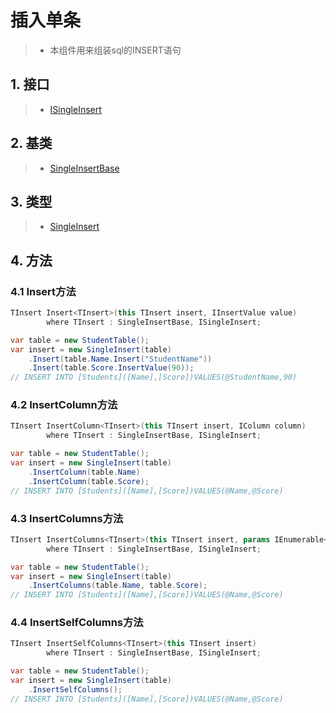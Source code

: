 # 插入单条
>* 本组件用来组装sql的INSERT语句

## 1. 接口
>* [ISingleInsert](xref:ShadowSql.Insert.ISingleInsert)

## 2. 基类
>* [SingleInsertBase](xref:ShadowSql.Insert.SingleInsertBase)

## 3. 类型
>* [SingleInsert](xref:Dapper.Shadow.Insert)

## 4. 方法
### 4.1 Insert方法
```csharp
TInsert Insert<TInsert>(this TInsert insert, IInsertValue value)
        where TInsert : SingleInsertBase, ISingleInsert;
```
```csharp
var table = new StudentTable();
var insert = new SingleInsert(table)
	.Insert(table.Name.Insert("StudentName"))
	.Insert(table.Score.InsertValue(90));
// INSERT INTO [Students]([Name],[Score])VALUES(@StudentName,90)
```

### 4.2 InsertColumn方法
```csharp
TInsert InsertColumn<TInsert>(this TInsert insert, IColumn column)
        where TInsert : SingleInsertBase, ISingleInsert;
```
```csharp
var table = new StudentTable();
var insert = new SingleInsert(table)
    .InsertColumn(table.Name)
    .InsertColumn(table.Score);
// INSERT INTO [Students]([Name],[Score])VALUES(@Name,@Score)
```

### 4.3 InsertColumns方法
```csharp
TInsert InsertColumns<TInsert>(this TInsert insert, params IEnumerable<IColumn> columns)
        where TInsert : SingleInsertBase, ISingleInsert;
```
```csharp
var table = new StudentTable();
var insert = new SingleInsert(table)
    .InsertColumns(table.Name, table.Score);
// INSERT INTO [Students]([Name],[Score])VALUES(@Name,@Score)
```

### 4.4 InsertSelfColumns方法
```csharp
TInsert InsertSelfColumns<TInsert>(this TInsert insert)
        where TInsert : SingleInsertBase, ISingleInsert;
```
```csharp
var table = new StudentTable();
var insert = new SingleInsert(table)
    .InsertSelfColumns();
// INSERT INTO [Students]([Name],[Score])VALUES(@Name,@Score)
```